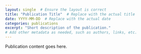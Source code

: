 ```yaml
---
layout: single  # Ensure the layout is correct
title: "Publication Title"  # Replace with the actual title
date: YYYY-MM-DD  # Replace with the actual date
categories: publications
excerpt: "Short description of the publication."
# Add other metadata as needed, such as authors, links, etc.
---
```


Publication content goes here.
